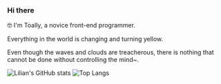 ### Hi there 
🤓 I'm Toally, a novice front-end programmer.

Everything in the world is changing and turning yellow.

Even though the waves and clouds are treacherous, there is nothing that cannot be done without controlling the mind~. 

![Lilian's GitHub stats](https://github-readme-stats.vercel.app/api?username=toaly&show_icons=true&theme=tokyonight)
![Top Langs](https://github-readme-stats.vercel.app/api/top-langs/?username=toaly&layout=compact)



